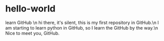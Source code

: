 # hello-world
learn GitHub \n
hi there, it's silent, this is my first repository in GitHub.\n
I am starting to learn python in GitHub, so I learn the GitHub by the way.\n
Nice to meet you, GitHub.
